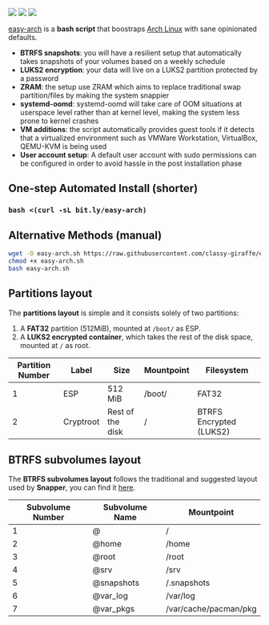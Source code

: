 ![](https://img.shields.io/github/license/classy-giraffe/easy-arch?label=License)
![](https://img.shields.io/github/stars/classy-giraffe/easy-arch?label=Stars)
![](https://img.shields.io/github/forks/classy-giraffe/easy-arch?label=Forks)

[easy-arch](https://github.com/classy-giraffe/easy-arch) is a **bash script** that boostraps [Arch Linux](https://archlinux.org/) with sane opinionated defaults.

- **BTRFS snapshots**: you will have a resilient setup that automatically takes snapshots of your volumes based on a weekly schedule
- **LUKS2 encryption**: your data will live on a LUKS2 partition protected by a password
- **ZRAM**: the setup use ZRAM which aims to replace traditional swap partition/files by making the system snappier
- **systemd-oomd**: systemd-oomd will take care of OOM situations at userspace level rather than at kernel level, making the system less prone to kernel crashes 
- **VM additions**: the script automatically provides guest tools if it detects that a virtualized environment such as VMWare Workstation, VirtualBox, QEMU-KVM is being used
- **User account setup**: A default user account with sudo permissions can be configured in order to avoid hassle in the post installation phase

## One-step Automated Install (shorter)

### `bash <(curl -sL bit.ly/easy-arch)`

## Alternative Methods (manual)

```bash 
wget -O easy-arch.sh https://raw.githubusercontent.com/classy-giraffe/easy-arch/main/easy-arch.sh
chmod +x easy-arch.sh
bash easy-arch.sh
```

## Partitions layout 

The **partitions layout** is simple and it consists solely of two partitions:
1. A **FAT32** partition (512MiB), mounted at `/boot/` as ESP.
2. A **LUKS2 encrypted container**, which takes the rest of the disk space, mounted at `/` as root.

| Partition Number | Label     | Size              | Mountpoint     | Filesystem              |
|------------------|-----------|-------------------|----------------|-------------------------|
| 1                | ESP       | 512 MiB           | /boot/         | FAT32                   |
| 2                | Cryptroot | Rest of the disk  | /              | BTRFS Encrypted (LUKS2) |

## BTRFS subvolumes layout

The **BTRFS subvolumes layout** follows the traditional and suggested layout used by **Snapper**, you can find it [here](https://wiki.archlinux.org/index.php/Snapper#Suggested_filesystem_layout).

| Subvolume Number | Subvolume Name | Mountpoint                    |
|------------------|----------------|-------------------------------|
| 1                | @              | /                             |
| 2                | @home          | /home                         |
| 3                | @root          | /root                         |
| 4                | @srv           | /srv                          |
| 5                | @snapshots     | /.snapshots                   |
| 6                | @var_log       | /var/log                      |
| 7                | @var_pkgs      | /var/cache/pacman/pkg         |
